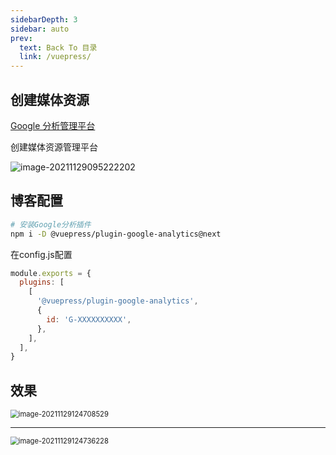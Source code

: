 ```yaml
---
sidebarDepth: 3
sidebar: auto
prev:
  text: Back To 目录
  link: /vuepress/
---
```




## 创建媒体资源

[Google 分析管理平台](https://analytics.google.com/analytics/web)

创建媒体资源管理平台

![image-20211129095222202](https://gitee.com/q10viking/PictureRepos/raw/master/images//202111290952452.png)



## 博客配置

```sh
# 安装Google分析插件
npm i -D @vuepress/plugin-google-analytics@next
```

在config.js配置

```js
module.exports = {
  plugins: [
    [
      '@vuepress/plugin-google-analytics',
      {
        id: 'G-XXXXXXXXXX',
      },
    ],
  ],
}
```



## 效果

<img src="https://gitee.com/q10viking/PictureRepos/raw/master/images//202111291247723.png" alt="image-20211129124708529" style="zoom:80%;" />

----------

<img src="https://gitee.com/q10viking/PictureRepos/raw/master/images//202111291247361.png" alt="image-20211129124736228" style="zoom:80%;" />

